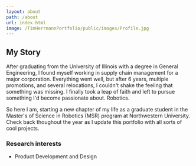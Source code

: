 ```yaml
---
layout: about
path: /about
url: index.html
image: /TimHerrmannPortfolio/public/images/Profile.jpg
---
```


## My Story

After graduating from the University of Illinois with a degree in General Engineering, I found myself working in supply chain management for a major corporation.  Everything went well, but after 6 years, multiple promotions, and several relocations, I couldn't shake the feeling that something was missing.  I finally took a leap of faith and left to pursue something I'd become passionate about.  Robotics.

So here I am, starting a new chapter of my life as a graduate student in the Master's of Science in Robotics (MSR) program at Northwestern University.  Check back thoughout the year as I update this portfolio with all sorts of cool projects.


### Research interests
* Product Development and Design
